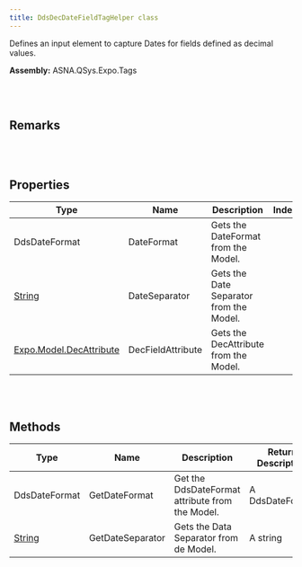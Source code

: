 ```yaml
---
title: DdsDecDateFieldTagHelper class
---
```


Defines an input element to capture Dates for fields defined as decimal values.

**Assembly:** ASNA.QSys.Expo.Tags

<br>
<br>

## Remarks

<br>
<br>

## Properties

| Type | Name | Description | Indexer
| --- | --- | --- | --- 
| DdsDateFormat | DateFormat | Gets the DateFormat from the Model. | 
| [String](https://docs.microsoft.com/en-us/dotnet/api/system.string?view=net-5.0) | DateSeparator | Gets the Date Separator from the Model. | 
| [Expo.Model.DecAttribute](/reference/asna-qsys-expo/expo-model/dec-attribute.html) | DecFieldAttribute | Gets the DecAttribute from the Model. | 

<br>
<br>

## Methods

| Type | Name | Description | Return Description 
| --- | --- | --- | --- 
| DdsDateFormat | GetDateFormat | Get the DdsDateFormat attribute from the Model. | A DdsDateFormat
| [String](https://docs.microsoft.com/en-us/dotnet/api/system.string?view=net-5.0) | GetDateSeparator | Gets the Data Separator from de Model. | A string

<br>
<br>

